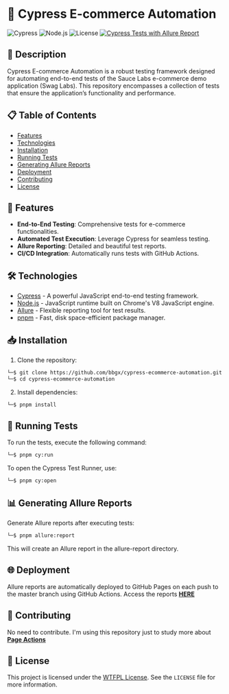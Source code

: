 # 🌟 Cypress E-commerce Automation

![Cypress](https://img.shields.io/badge/Cypress-v9.6.0-brightgreen)
![Node.js](https://img.shields.io/badge/Node.js-v20.17.0-blue)
![License](https://img.shields.io/badge/license-WTFPL-brightgreen)
[![Cypress Tests with Allure Report](https://github.com/bbgx/cypress-ecommerce-automation/actions/workflows/run.yml/badge.svg)](https://github.com/bbgx/cypress-ecommerce-automation/actions/workflows/run.yml)

## 📖 Description
Cypress E-commerce Automation is a robust testing framework designed for automating end-to-end tests of the Sauce Labs e-commerce demo application (Swag Labs). This repository encompasses a collection of tests that ensure the application’s functionality and performance.

## 📋 Table of Contents
- [Features](#features)
- [Technologies](#technologies)
- [Installation](#installation)
- [Running Tests](#running-tests)
- [Generating Allure Reports](#generating-allure-reports)
- [Deployment](#deployment)
- [Contributing](#contributing)
- [License](#license)

## 🚀 Features
- **End-to-End Testing**: Comprehensive tests for e-commerce functionalities.
- **Automated Test Execution**: Leverage Cypress for seamless testing.
- **Allure Reporting**: Detailed and beautiful test reports.
- **CI/CD Integration**: Automatically runs tests with GitHub Actions.

## 🛠 Technologies
- [Cypress](https://www.cypress.io/) - A powerful JavaScript end-to-end testing framework.
- [Node.js](https://nodejs.org/) - JavaScript runtime built on Chrome's V8 JavaScript engine.
- [Allure](https://docs.qameta.io/allure/) - Flexible reporting tool for test results.
- [pnpm](https://pnpm.js.org/) - Fast, disk space-efficient package manager.

## 📥 Installation
1. Clone the repository:
  ```bash
  └─$ git clone https://github.com/bbgx/cypress-ecommerce-automation.git
  └─$ cd cypress-ecommerce-automation
  ```
2. Install dependencies:
  ```bash
  └─$ pnpm install
   ```

## 🏃 Running Tests
To run the tests, execute the following command:
  ```bash
  └─$ pnpm cy:run
  ```
To open the Cypress Test Runner, use:
  ```bash
  └─$ pnpm cy:open
  ```

## 📊 Generating Allure Reports
Generate Allure reports after executing tests:
  ```bash
  └─$ pnpm allure:report
  ```
This will create an Allure report in the allure-report directory.

## 🌐 Deployment
Allure reports are automatically deployed to GitHub Pages on each push to the master branch using GitHub Actions. Access the reports [**HERE**](https://bbgx.github.io/cypress-ecommerce-automation/)

## 🤝 Contributing
No need to contribute. I'm using this repository just to study more about [**Page Actions**](https://www.cypress.io/blog/stop-using-page-objects-and-start-using-app-actions)

## 📄 License
This project is licensed under the [WTFPL License](http://www.wtfpl.net/). See the `LICENSE` file for more information.